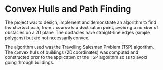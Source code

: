 # Convex Hulls and Path Finding

The project was to design, implement and demonstrate an algorithm to find the shortest path, from a source to a destination point, avoiding a number of obstacles on a 2D plane. The obstacles have straight-line edges (simple polygons) but are not necessarily convex.

The algorithm used was the Travelling Salesman Problem (TSP) algorithm. The convex hulls of buildings (2D coordinates) was computed and constructed prior to the application of the TSP algorithm so as to avoid going through buildings. 
